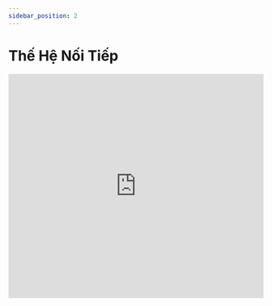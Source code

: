 ```yaml
---
sidebar_position: 2
---
```


# Thế Hệ Nối Tiếp

<iframe width="100%" height="444" src="https://www.youtube.com/embed/BWFuRc_u0bs?si=0pru5giNwOauE4IT" title="YouTube video player" frameborder="0" allow="accelerometer; autoplay; clipboard-write; encrypted-media; gyroscope; picture-in-picture; web-share" allowfullscreen></iframe>